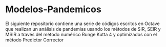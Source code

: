 # Modelos-Pandemicos
El siguiente repositorio contiene una serie de códigos escritos en Octave que realizan un análisis de pandemias usando los métodos de SIR, SEIR y MSIR a través del método numérico Runge Kutta 4 y optimizados con el método Predictor Corrector
